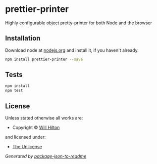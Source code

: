 <!-- TITLE/ -->

<h1>prettier-printer</h1>

<!-- /TITLE -->


<!-- DESCRIPTION/ -->

Highly configurable object pretty-printer for both Node and the browser

<!-- /DESCRIPTION -->


## Installation

Download node at [nodejs.org](http://nodejs.org) and install it, if you haven't already.

```sh
npm install prettier-printer --save
```


## Tests

```sh
npm install
npm test
```

<!-- LICENSE/ -->

<h2>License</h2>

Unless stated otherwise all works are:

<ul><li>Copyright &copy; <a href="http://onename.com/wmhilton">Will Hilton</a></li></ul>

and licensed under:

<ul><li><a href="http://spdx.org/licenses/Unlicense.html">The Unlicense</a></li></ul>

<!-- /LICENSE -->


_Generated by [package-json-to-readme](https://github.com/zeke/package-json-to-readme)_
